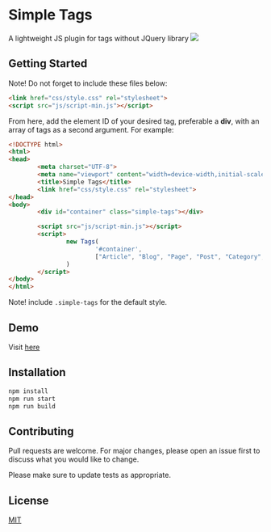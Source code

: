 # Simple Tags

A lightweight JS plugin for tags without JQuery library
![](http://demo.kurtobando.com/screencast/simple-tags.gif)
## Getting Started

Note! Do not forget to include these files below:


```html
<link href="css/style.css" rel="stylesheet">
<script src="js/script-min.js"></script>
```
From here, add the element ID of your desired tag, preferable a **div**, with an array of tags as a second argument. For example:
```html
<!DOCTYPE html>
<html>
<head>
		<meta charset="UTF-8">
		<meta name="viewport" content="width=device-width,initial-scale=1">
		<title>Simple Tags</title>
		<link href="css/style.css" rel="stylesheet">
</head>
<body>
		<div id="container" class="simple-tags"></div>

		<script src="js/script-min.js"></script>
		<script>
				new Tags( 
						'#container', 
						["Article", "Blog", "Page", "Post", "Category", "Updates"] 
				)
		</script>
</body>
</html>
```
Note! include `.simple-tags` for the default style.
## Demo
Visit [here](https://demo.kurtobando.com/play-with-js/simple-tags)

## Installation

```bash
npm install 
npm run start
npm run build
```
## Contributing
Pull requests are welcome. For major changes, please open an issue first to discuss what you would like to change. 

Please make sure to update tests as appropriate.

## License
[MIT](https://choosealicense.com/licenses/mit/)
